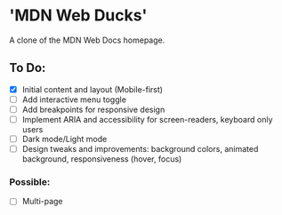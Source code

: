 # 'MDN Web Ducks'
A clone of the MDN Web Docs homepage.

## To Do:
- [x] Initial content and layout (Mobile-first)
- [ ] Add interactive menu toggle
- [ ] Add breakpoints for responsive design
- [ ] Implement ARIA and accessibility for screen-readers, keyboard only users
- [ ] Dark mode/Light mode
- [ ] Design tweaks and improvements: background colors, animated background, responsiveness (hover, focus)
### Possible:
- [ ] Multi-page

